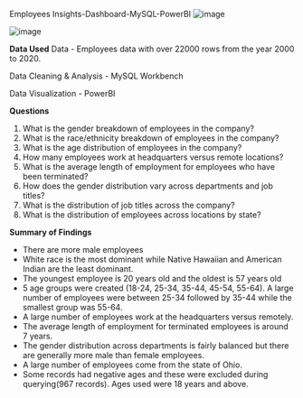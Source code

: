 Employees Insights-Dashboard-MySQL-PowerBI
![image](![image](https://github.com/tanishkphore/Employees-Insights-Dashboard/assets/121425812/eff6ad28-a5ba-46d3-b07b-114ccbcfb89f)
)

![image](![image](https://github.com/tanishkphore/Employees-Insights-Dashboard/assets/121425812/27b0b4f2-5639-42b1-9eab-e035b8c78fa1)
)



**Data Used**
Data - Employees data with over 22000 rows from the year 2000 to 2020.

Data Cleaning & Analysis - MySQL Workbench

Data Visualization - PowerBI

**Questions**
1. What is the gender breakdown of employees in the company?
2. What is the race/ethnicity breakdown of employees in the company?
3. What is the age distribution of employees in the company?
4. How many employees work at headquarters versus remote locations?
5. What is the average length of employment for employees who have been terminated?
6. How does the gender distribution vary across departments and job titles?
7. What is the distribution of job titles across the company?
8. What is the distribution of employees across locations by state?



**Summary of Findings**

* There are more male employees
* White race is the most dominant while Native Hawaiian and American Indian are the least dominant.
* The youngest employee is 20 years old and the oldest is 57 years old
* 5 age groups were created (18-24, 25-34, 35-44, 45-54, 55-64). A large number of employees were between 25-34 followed by 35-44 while the smallest group was 55-64.
* A large number of employees work at the headquarters versus remotely.
* The average length of employment for terminated employees is around 7 years.
* The gender distribution across departments is fairly balanced but there are generally more male than female employees.
* A large number of employees come from the state of Ohio.
* Some records had negative ages and these were excluded during querying(967 records). Ages used were 18 years and above.
